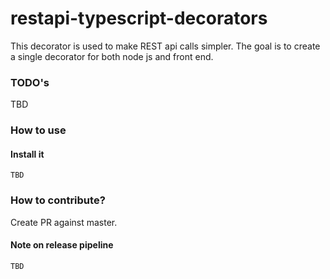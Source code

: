 # restapi-typescript-decorators
This decorator is used to make REST api calls simpler. The goal is to create a single decorator for both node js and front end.

### TODO's
TBD

### How to use
#### Install it
```
TBD
```


### How to contribute?
Create PR against master.


#### Note on release pipeline
```
TBD
```
